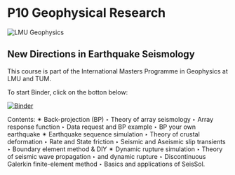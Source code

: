 # P10 Geophysical Research

![LMU Geophysics](https://www.geophysik.uni-muenchen.de/kopfbild-en.jpg)

## New Directions in Earthquake Seismology

This course is part of the International Masters Programme in Geophysics at LMU and TUM.

To start Binder, click on the botton below:

[![Binder](https://mybinder.org/badge_logo.svg)](https://mybinder.org/v2/gh/fabian-kutschera/P10_NDiES/main)

Contents:
✴ Back-projection (BP)
‣ Theory of array seismology
‣ Array response function
‣ Data request and BP example
‣ BP your own earthquake
✴ Earthquake sequence simulation
‣ Theory of crustal deformation
‣ Rate and State friction
‣ Seismic and Aseismic slip transients
‣ Boundary element method & DIY
✴ Dynamic rupture simulation
‣ Theory of seismic wave propagation
‣ and dynamic rupture
‣ Discontinuous Galerkin finite-element method
‣ Basics and applications of SeisSol.
